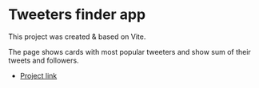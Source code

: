 # Tweeters finder app

This project was created & based on Vite.

The page shows cards with most popular tweeters and show sum of their tweets and followers.

- [Project link](https://viybabay.github.io/tweets-t-task/#/)

